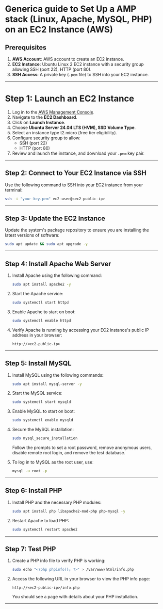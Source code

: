 # Generica guide to Set Up a AMP stack (Linux, Apache, MySQL, PHP) on an EC2 Instance (AWS)

## Prerequisites

1. **AWS Account**: AWS account to create an EC2 instance.
2. **EC2 Instance**: Ubuntu Linux 2 EC2 instance with a security group allowing SSH (port 22), HTTP (port 80).
3. **SSH Access**: A private key (`.pem` file) to SSH into your EC2 instance.

---

# Step 1: Launch an EC2 Instance

1. Log in to the [AWS Management Console](https://aws.amazon.com/console/).
2. Navigate to the **EC2 Dashboard**.
3. Click on **Launch Instance**.
4. Choose **Ubuntu Server 24.04 LTS (HVM), SSD Volume Type**.
5. Select an instance type t2.micro (free tier eligibility).
6. Configure security group to allow:
   - SSH (port 22)
   - HTTP (port 80)
7. Review and launch the instance, and download your `.pem` key pair.

---

## Step 2: Connect to Your EC2 Instance via SSH

Use the following command to SSH into your EC2 instance from your terminal:

```bash
ssh -i "your-key.pem" ec2-user@<ec2-public-ip>
```

---

## Step 3: Update the EC2 Instance

Update the system's package repository to ensure you are installing the latest versions of software:

```bash
sudo apt update && sudo apt upgrade -y
```

---

## Step 4: Install Apache Web Server

1. Install Apache using the following command:

    ```bash
    sudo apt install apache2 -y
    ```

2. Start the Apache service:

    ```bash
    sudo systemctl start httpd
    ```

3. Enable Apache to start on boot:

    ```bash
    sudo systemctl enable httpd
    ```

4. Verify Apache is running by accessing your EC2 instance's public IP address in your browser:

    ```vbnet
    http://<ec2-public-ip>
    ```

---

## Step 5: Install MySQL

1. Install MySQL using the following commands:

    ```bash
    sudo apt install mysql-server -y
    ```

2. Start the MySQL service:

    ```bash
    sudo systemctl start mysqld
    ```

3. Enable MySQL to start on boot:

    ```bash
    sudo systemctl enable mysqld
    ```

4. Secure the MySQL installation:

    ```bash
    sudo mysql_secure_installation
    ```

    Follow the prompts to set a root password, remove anonymous users, disable remote root login, and remove the test database.

5. To log in to MySQL as the root user, use:

    ```bash
    mysql -u root -p
    ```

---

## Step 6: Install PHP

1. Install PHP and the necessary PHP modules:

    ```bash
    sudo apt install php libapache2-mod-php php-mysql -y
    ```

2. Restart Apache to load PHP:

    ```bash
    sudo systemctl restart apache2
    ```

---

## Step 7: Test PHP

1. Create a PHP info file to verify PHP is working:

    ```bash
    sudo echo "<?php phpinfo(); ?>" > /var/www/html/info.php
    ```

2. Access the following URL in your browser to view the PHP info page:

    ```
    http://<ec2-public-ip>/info.php
    ```

    You should see a page with details about your PHP installation.

---
